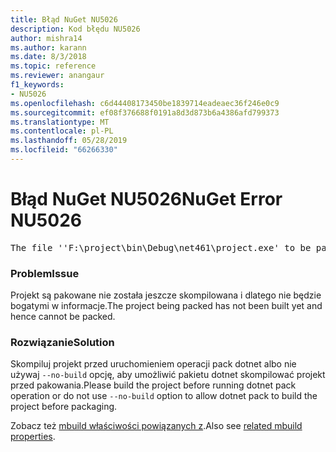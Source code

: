 ```yaml
---
title: Błąd NuGet NU5026
description: Kod błędu NU5026
author: mishra14
ms.author: karann
ms.date: 8/3/2018
ms.topic: reference
ms.reviewer: anangaur
f1_keywords:
- NU5026
ms.openlocfilehash: c6d44408173450be1839714eadeaec36f246e0c9
ms.sourcegitcommit: ef08f376688f0191a8d3d873b6a4386afd799373
ms.translationtype: MT
ms.contentlocale: pl-PL
ms.lasthandoff: 05/28/2019
ms.locfileid: "66266330"
---
```

# <a name="nuget-error-nu5026"></a><span data-ttu-id="75d14-103">Błąd NuGet NU5026</span><span class="sxs-lookup"><span data-stu-id="75d14-103">NuGet Error NU5026</span></span>
<pre>The file ''F:\project\bin\Debug\net461\project.exe' to be packed was not found on disk.</pre>

### <a name="issue"></a><span data-ttu-id="75d14-104">Problem</span><span class="sxs-lookup"><span data-stu-id="75d14-104">Issue</span></span>

<span data-ttu-id="75d14-105">Projekt są pakowane nie została jeszcze skompilowana i dlatego nie będzie bogatymi w informacje.</span><span class="sxs-lookup"><span data-stu-id="75d14-105">The project being packed has not been built yet and hence cannot be packed.</span></span>


### <a name="solution"></a><span data-ttu-id="75d14-106">Rozwiązanie</span><span class="sxs-lookup"><span data-stu-id="75d14-106">Solution</span></span>

<span data-ttu-id="75d14-107">Skompiluj projekt przed uruchomieniem operacji pack dotnet albo nie używaj `--no-build` opcję, aby umożliwić pakietu dotnet skompilować projekt przed pakowania.</span><span class="sxs-lookup"><span data-stu-id="75d14-107">Please build the project before running dotnet pack operation or do not use `--no-build` option to allow dotnet pack to build the project before packaging.</span></span>

<span data-ttu-id="75d14-108">Zobacz też [mbuild właściwości powiązanych z](../msbuild-targets.md#output-assemblies).</span><span class="sxs-lookup"><span data-stu-id="75d14-108">Also see [related mbuild properties](../msbuild-targets.md#output-assemblies).</span></span>

